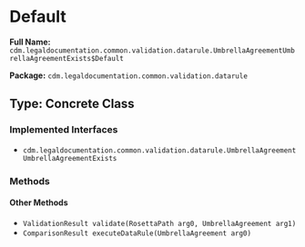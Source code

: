 # Default

**Full Name:** `cdm.legaldocumentation.common.validation.datarule.UmbrellaAgreementUmbrellaAgreementExists$Default`

**Package:** `cdm.legaldocumentation.common.validation.datarule`

## Type: Concrete Class

### Implemented Interfaces

- `cdm.legaldocumentation.common.validation.datarule.UmbrellaAgreementUmbrellaAgreementExists`

### Methods

#### Other Methods

- `ValidationResult validate(RosettaPath arg0, UmbrellaAgreement arg1)`
- `ComparisonResult executeDataRule(UmbrellaAgreement arg0)`

